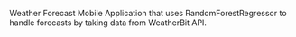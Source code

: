 Weather Forecast Mobile Application that uses RandomForestRegressor to handle forecasts by taking data from WeatherBit API. 
